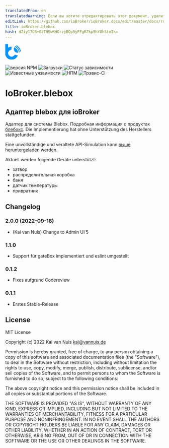 ```yaml
---
translatedFrom: en
translatedWarning: Если вы хотите отредактировать этот документ, удалите поле «translationFrom», в противном случае этот документ будет снова автоматически переведен
editLink: https://github.com/ioBroker/ioBroker.docs/edit/master/docs/ru/adapterref/iobroker.blebox/README.md
title: ioBroker.blebox
hash: dZiy17GB+GtTHSwKHGrzyBQp5yFFgRZkp5hYOhStnIk=
---
```

![Логотип](../../../en/adapterref/iobroker.blebox/admin/blebox.png)

![версия NPM](http://img.shields.io/npm/v/iobroker.blebox.svg)
![Загрузки](https://img.shields.io/npm/dm/iobroker.blebox.svg)
![Статус зависимости](https://img.shields.io/david/ka-vaNu/iobroker.blebox.svg)
![Известные уязвимости](https://snyk.io/test/github/ka-vaNu/ioBroker.blebox/badge.svg)
![НПМ](https://nodei.co/npm/iobroker.blebox.png?downloads=true)
![Трэвис-CI](http://img.shields.io/travis/ka-vaNu/ioBroker.blebox/master.svg)

# IoBroker.blebox
## Адаптер blebox для ioBroker
Адаптер для системы Blebox. Подробная информация о продуктах [блебокс](https://blebox.eu/). Die Implementierung hat ohne Unterstützung des Herstellers stattgefunden.

Eine unvollständige und veraltete API-Simulation kann [выше](https://github.com/blebox/blebox-virtual-devices) heruntergeladen werden.

Aktuell werden folgende Geräte unterstützt:

* затвор
* распределительная коробка
* баня
* датчик температуры
* привратник

## Changelog

<!--
    Placeholder for the next version:
    ### **WORK IN PROGRESS**
-->

### 2.0.0 (2022-09-18)

* (Kai van Nuis) Change to Admin UI 5

### 1.1.0

* Support für gateBox implementiert und eslint umgestellt

### 0.1.2

* Fixes aufgrund Codereview

### 0.1.1

* Erstes Stable-Release

## License
MIT License

Copyright (c) 2022 Kai van Nuis <kai@vannuis.de>

Permission is hereby granted, free of charge, to any person obtaining a copy
of this software and associated documentation files (the "Software"), to deal
in the Software without restriction, including without limitation the rights
to use, copy, modify, merge, publish, distribute, sublicense, and/or sell
copies of the Software, and to permit persons to whom the Software is
furnished to do so, subject to the following conditions:

The above copyright notice and this permission notice shall be included in all
copies or substantial portions of the Software.

THE SOFTWARE IS PROVIDED "AS IS", WITHOUT WARRANTY OF ANY KIND, EXPRESS OR
IMPLIED, INCLUDING BUT NOT LIMITED TO THE WARRANTIES OF MERCHANTABILITY,
FITNESS FOR A PARTICULAR PURPOSE AND NONINFRINGEMENT. IN NO EVENT SHALL THE
AUTHORS OR COPYRIGHT HOLDERS BE LIABLE FOR ANY CLAIM, DAMAGES OR OTHER
LIABILITY, WHETHER IN AN ACTION OF CONTRACT, TORT OR OTHERWISE, ARISING FROM,
OUT OF OR IN CONNECTION WITH THE SOFTWARE OR THE USE OR OTHER DEALINGS IN THE
SOFTWARE.